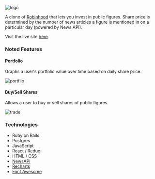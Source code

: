 ![logo](https://github.com/amandayhuang/robins-hood/blob/master/app/assets/images/logo.png )


A clone of [Robinhood](https://robinhood.com/) that lets you invest in public figures. Share price is determined by the number of news articles a figure is mentioned in on a particular day (powered by News API).

Visit the live site [here](https://robins-hood.herokuapp.com/).

### Noted Features

#### Portfolio
Graphs a user's portfolio value over time based on daily share price.

![portflio](https://github.com/amandayhuang/robins-hood/blob/master/app/assets/images/portfolio.png)

#### Buy/Sell Shares
Allows a user to buy or sell shares of public figures.

![trade](https://github.com/amandayhuang/robins-hood/blob/master/app/assets/images/trade.png )

### Technologies
* Ruby on Rails
* Postgres
* JavaScript
* React / Redux
* HTML / CSS
* [NewsAPI](https://newsapi.org/)
* [Recharts](https://recharts.org/)
* [Font Awesome](https://fontawesome.com/)




